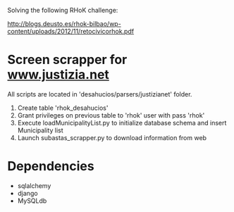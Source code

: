 Solving the following RHoK challenge:

http://blogs.deusto.es/rhok-bilbao/wp-content/uploads/2012/11/retocivicorhok.pdf

# Screen scrapper for www.justizia.net

All scripts are located in 'desahucios/parsers/justizianet' folder.

1. Create table 'rhok_desahucios'
2. Grant privileges on previous table to 'rhok' user with pass 'rhok'
3. Execute loadMunicipalityList.py to initialize database schema and insert Municipality list
4. Launch subastas_scrapper.py to download information from web

# Dependencies

* sqlalchemy
* django
* MySQLdb
